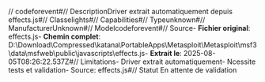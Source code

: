 // codeforevent#// DescriptionDriver extrait automatiquement depuis effects.js#// Classelights#// Capabilities#// Typeunknown#// ManufacturerUnknown#// Modelcodeforevent#// Source- **Fichier original**: effects.js- **Chemin complet**: D:\Download\Compressed\katana\PortableApps\Metasploit\Metasploit\msf3\data\msfweb\public\javascripts\effects.js- **Extrait le**: 2025-08-05T08:26:22.537Z#// Limitations- Driver extrait automatiquement- Ncessite tests et validation- Source: effects.js#// Statut En attente de validation